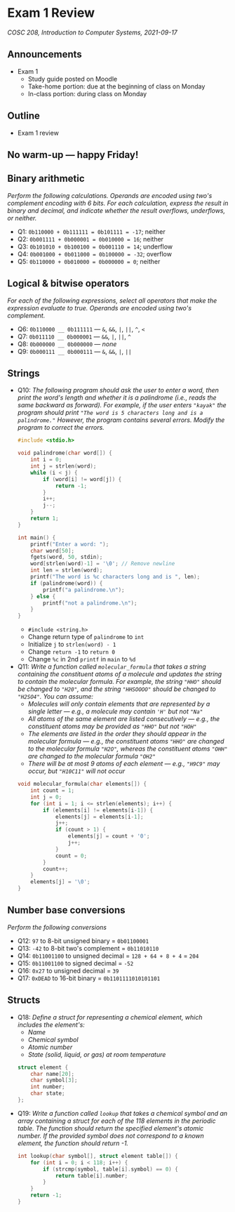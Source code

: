 # Exam 1 Review
_COSC 208, Introduction to Computer Systems, 2021-09-17_

## Announcements
* Exam 1
    * Study guide posted on Moodle
    * Take-home portion: due at the beginning of class on Monday
    * In-class portion: during class on Monday

## Outline
* Exam 1 review

## No warm-up — happy Friday!

## Binary arithmetic
_Perform the following calculations. Operands are encoded using two's complement encoding with 6 bits. For each calculation, express the result in binary and decimal, and indicate whether the result overflows, underflows, or neither._
* Q1: `0b110000 + 0b111111 = 0b101111 = -17`; neither
* Q2: `0b001111 + 0b000001 = 0b010000 = 16`; neither
* Q3: `0b101010 + 0b100100 = 0b001110 = 14`; underflow
* Q4: `0b001000 + 0b011000 = 0b100000 = -32`; overflow
* Q5: `0b110000 + 0b010000 = 0b000000 = 0`; neither

## Logical & bitwise operators
_For each of the following expressions, select all operators that make the expression evaluate to true. Operands are encoded using two's complement._
* Q6: `0b110000 __ 0b111111` — `&`, `&&`, `|`, `||`, `^`, `<`
* Q7: `0b011110 __ 0b000001` — `&&`, `|`, `||`, `^`
* Q8: `0b000000 __ 0b000000` — _none_
* Q9: `0b000111 __ 0b000111` — `&`, `&&`, `|`, `||`

## Strings
* Q10: _The following program should ask the user to enter a word, then print the word's length and whether it is a palindrome (i.e., reads the same backward as forward). For example, if the user enters `"kayak"` the program should print `"The word is 5 characters long and is a palindrome."` However, the program contains several errors. Modify the program to correct the errors._
    ```C
    #include <stdio.h>

    void palindrome(char word[]) {
        int i = 0;
        int j = strlen(word);
        while (i < j) {
            if (word[i] != word[j]) {
                return -1;
            }
            i++;
            j--;
        }
        return 1;
    }

    int main() {
        printf("Enter a word: ");
        char word[50];
        fgets(word, 50, stdin);
        word[strlen(word)-1] = '\0'; // Remove newline
        int len = strlen(word);
        printf("The word is %c characters long and is ", len);
        if (palindrome(word)) {
            printf("a palindrome.\n");
        } else {
            printf("not a palindrome.\n");
        }
    }
    ```
    * `#include <string.h>`
    * Change return type of `palindrome` to `int`
    * Initialize `j` to `strlen(word) - 1`
    * Change `return -1` to `return 0`
    * Change `%c` in 2nd `printf` in `main` to `%d`
* Q11: _Write a function called `molecular_formula` that takes a string containing the constituent atoms of a molecule and updates the string to contain the molecular formula. For example, the string `"HHO"` should be changed to `"H20"`, and the string `"HHSOOOO"` should be changed to `"H2SO4"`. You can assume:_
    * _Molecules will only contain elements that are represented by a single letter — e.g., a molecule may contain `'H'` but not `"Na"`_
    * _All atoms of the same element are listed consecutively — e.g., the constituent atoms may be provided as `"HHO"` but not `"HOH"`_
    * _The elements are listed in the order they should appear in the molecular formula — e.g., the constituent atoms `"HHO"` are changed to the molecular formula `"H2O"`, whereas the constituent atoms `"OHH"` are changed to the molecular formula `"OH2"`_
    * _There will be at most 9 atoms of each element — e.g., `"H9C9"` may occur, but `"H10C11"` will not occur_
    ```C
    void molecular_formula(char elements[]) {
        int count = 1;
        int j = 0;
        for (int i = 1; i <= strlen(elements); i++) {
            if (elements[i] != elements[i-1]) {
                elements[j] = elements[i-1];
                j++;
                if (count > 1) {
                    elements[j] = count + '0';
                    j++;
                }
                count = 0;
            }
            count++;
        }
        elements[j] = '\0';
    }
    ```

## Number base conversions
_Perform the following conversions_
* Q12: `97` to 8-bit unsigned binary = `0b01100001`
* Q13: `-42` to 8-bit two's complement = `0b11010110`
* Q14: `0b11001100` to unsigned decimal = `128 + 64 + 8 + 4` = `204`
* Q15: `0b11001100` to signed decimal = `-52`
* Q16: `0x27` to unsigned decimal = `39`
* Q17: `0xDEAD` to 16-bit binary = `0b1101111010101101`

## Structs
* Q18: _Define a struct for representing a chemical element, which includes the element's:_
    * _Name_
    * _Chemical symbol_
    * _Atomic number_
    * _State (solid, liquid, or gas) at room temperature_
    ```C
    struct element {
        char name[20];
        char symbol[3];
        int number;
        char state;
    };
    ```
* Q19: _Write a function called `lookup` that takes a chemical symbol and an array containing a struct for each of the 118 elements in the periodic table. The function should return the specified element's atomic number. If the provided symbol does not correspond to a known element, the function should return -1._
    ```C
    int lookup(char symbol[], struct element table[]) {
        for (int i = 0; i < 118; i++) {
            if (strcmp(symbol, table[i].symbol) == 0) {
                return table[i].number;
            }
        }
        return -1;
    }
    ```

